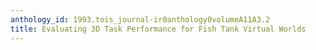 ```yaml
---
anthology_id: 1993.tois_journal-ir0anthology0volumeA11A3.2
title: Evaluating 3D Task Performance for Fish Tank Virtual Worlds
---
```

